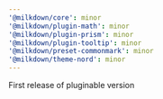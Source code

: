 ```yaml
---
'@milkdown/core': minor
'@milkdown/plugin-math': minor
'@milkdown/plugin-prism': minor
'@milkdown/plugin-tooltip': minor
'@milkdown/preset-commonmark': minor
'@milkdown/theme-nord': minor
---
```


First release of pluginable version

